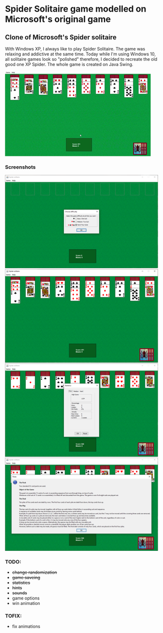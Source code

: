 # Spider Solitaire game modelled on Microsoft's original game

## Clone of Microsoft's Spider solitaire
With Windows XP, I always like to play Spider Solitaire. 
The game was relaxing and addictive at the same time. 
Today while I'm using Windows 10, all solitaire games look so "polished" therefore, 
I decided to recreate the old good one XP Spider. 
The whole game is created on Java Swing.

![](images/03.gif)

### Screenshots
![](images/01.PNG)
![](images/02.PNG)
![](images/04.PNG)
![](images/05.PNG)

### TODO:
- ~~change randomization~~
- ~~game saveing~~
- ~~statistics~~
- ~~hints~~
- ~~sounds~~
- game options
- win animation

### TOFIX:
- fix animations